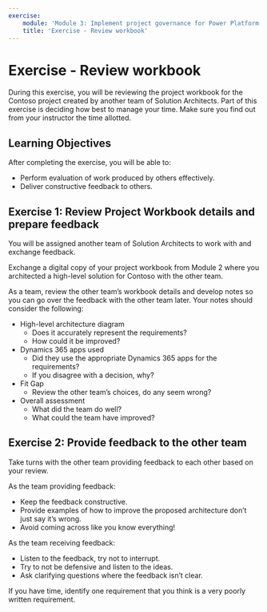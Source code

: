 ```yaml
---
exercise:
    module: 'Module 3: Implement project governance for Power Platform and Dynamics 365'
    title: 'Exercise - Review workbook'
---
```


# Exercise - Review workbook

During this exercise, you will be reviewing the project workbook for the Contoso project created by another team of Solution Architects. Part of this exercise is deciding how best to manage your time. Make sure you find out from your instructor the time allotted.

## Learning Objectives

After completing the exercise, you will be able to:

- Perform evaluation of work produced by others effectively.
- Deliver constructive feedback to others.

## Exercise 1: Review Project Workbook details and prepare feedback

You will be assigned another team of Solution Architects to work with and exchange feedback.

Exchange a digital copy of your project workbook from Module 2 where you architected a high-level solution for Contoso with the other team.

As a team, review the other team’s workbook details and develop notes so you can go over the feedback with the other team later. Your notes should consider the following:

- High-level architecture diagram
  - Does it accurately represent the requirements?
  - How could it be improved?
- Dynamics 365 apps used
  - Did they use the appropriate Dynamics 365 apps for the requirements?
  - If you disagree with a decision, why?
- Fit Gap
  - Review the other team’s choices, do any seem wrong?
- Overall assessment
  - What did the team do well?
  - What could the team have improved?

## Exercise 2: Provide feedback to the other team

Take turns with the other team providing feedback to each other based on your review.

As the team providing feedback:

- Keep the feedback constructive.
- Provide examples of how to improve the proposed architecture don’t just say it’s wrong.
- Avoid coming across like you know everything!

As the team receiving feedback:

- Listen to the feedback, try not to interrupt.
- Try to not be defensive and listen to the ideas.
- Ask clarifying questions where the feedback isn’t clear.

If you have time, identify one requirement that you think is a very poorly written requirement.
